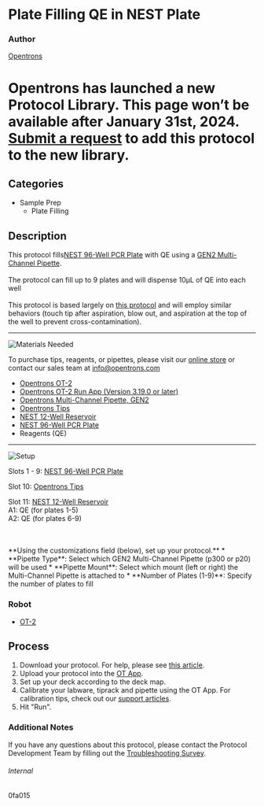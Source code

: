 # Plate Filling QE in NEST Plate

### Author
[Opentrons](https://opentrons.com/)


# Opentrons has launched a new Protocol Library. This page won’t be available after January 31st, 2024. [Submit a request](https://docs.google.com/forms/d/e/1FAIpQLSdYYp9QCKow4nn0KlCVsMS3HX0eJ0N9O7-erajKvcpT0lWbSg/viewform) to add this protocol to the new library.

## Categories
* Sample Prep
	* Plate Filling


## Description
This protocol fills[NEST 96-Well PCR Plate](https://shop.opentrons.com/collections/verified-labware/products/nest-0-1-ml-96-well-pcr-plate-full-skirt) with QE using a [GEN2 Multi-Channel Pipette](https://shop.opentrons.com/collections/ot-2-pipettes).</br>
</br>
The protocol can fill up to 9 plates and will dispense 10µL of QE into each well</br>
</br>
This protocol is based largely on [this protocol](https://develop.protocols.opentrons.com/protocol/17cb2d) and will employ similar behaviors (touch tip after aspiration, blow out, and aspiration at the top of the well to prevent cross-contamination).


---
![Materials Needed](https://s3.amazonaws.com/opentrons-protocol-library-website/custom-README-images/001-General+Headings/materials.png)

To purchase tips, reagents, or pipettes, please visit our [online store](https://shop.opentrons.com/) or contact our sales team at [info@opentrons.com](mailto:info@opentrons.com)

* [Opentrons OT-2](https://shop.opentrons.com/collections/ot-2-robot/products/ot-2)
* [Opentrons OT-2 Run App (Version 3.19.0 or later)](https://opentrons.com/ot-app/)
* [Opentrons Multi-Channel Pipette, GEN2](https://shop.opentrons.com/collections/ot-2-pipettes)
* [Opentrons Tips](https://shop.opentrons.com/collections/opentrons-tips/products/opentrons-10ul-tips)
* [NEST 12-Well Reservoir](https://shop.opentrons.com/collections/verified-labware/products/nest-12-well-reservoir-15-ml)
* [NEST 96-Well PCR Plate](https://shop.opentrons.com/collections/verified-labware/products/nest-0-1-ml-96-well-pcr-plate-full-skirt)
* Reagents (QE)


---
![Setup](https://s3.amazonaws.com/opentrons-protocol-library-website/custom-README-images/001-General+Headings/Setup.png)

Slots 1 - 9: [NEST 96-Well PCR Plate](https://shop.opentrons.com/collections/verified-labware/products/nest-0-1-ml-96-well-pcr-plate-full-skirt)

Slot 10: [Opentrons Tips](https://shop.opentrons.com/collections/opentrons-tips/products/opentrons-10ul-tips)

Slot 11: [NEST 12-Well Reservoir](https://shop.opentrons.com/collections/verified-labware/products/nest-12-well-reservoir-15-ml)</br>
A1: QE (for plates 1-5)</br>
A2: QE (for plates 6-9)</br>

</br>
</br>
**Using the customizations field (below), set up your protocol.**
* **Pipette Type**: Select which GEN2 Multi-Channel Pipette (p300 or p20) will be used
* **Pipette Mount**: Select which mount (left or right) the Multi-Channel Pipette is attached to
* **Number of Plates (1-9)**: Specify the number of plates to fill



### Robot
* [OT-2](https://opentrons.com/ot-2)

## Process

1. Download your protocol. For help, please see [this article](https://support.opentrons.com/en/articles/3136506-using-labware-in-your-protocols).
2. Upload your protocol into the [OT App](https://opentrons.com/ot-app).
3. Set up your deck according to the deck map.
4. Calibrate your labware, tiprack and pipette using the OT App. For calibration tips, check out our [support articles](https://support.opentrons.com/en/collections/1559720-guide-for-getting-started-with-the-ot-2).
5. Hit "Run".

### Additional Notes
If you have any questions about this protocol, please contact the Protocol Development Team by filling out the [Troubleshooting Survey](https://protocol-troubleshooting.paperform.co/).

###### Internal
0fa015
